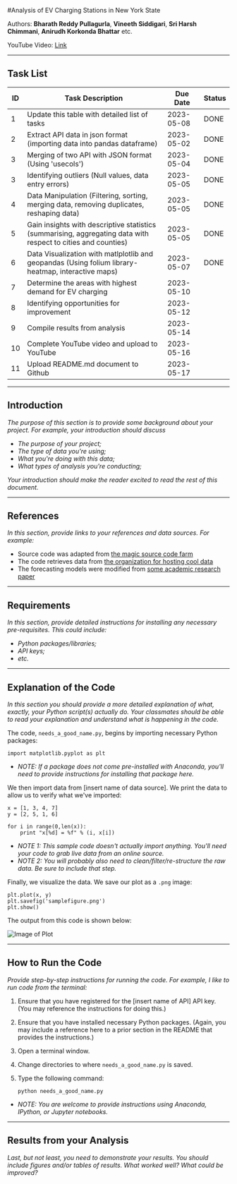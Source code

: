 #Analysis of EV Charging Stations in New York State

Authors:  **Bharath Reddy Pullagurla**, **Vineeth Siddigari**, **Sri Harsh Chimmani**, **Anirudh Korkonda Bhattar** etc.

YouTube Video:  [Link](http://your_link_goes_here)

---
## Task List

| ID | Task Description | Due Date | Status |
| --- | --- | --- | --- |
| 1 | Update this table with detailed list of tasks | 2023-05-08 | DONE |
| 2 | Extract API data in json format (importing data into pandas dataframe) | 2023-05-02 | DONE |
| 3 | Merging of two API with JSON format (Using 'usecols') | 2023-05-04 | DONE |
| 3 | Identifying outliers (Null values, data entry errors) | 2023-05-05 | DONE |
| 4 | Data Manipulation (Filtering, sorting, merging data, removing duplicates, reshaping data) | 2023-05-05 | DONE |
| 5 | Gain insights with descriptive statistics (summarising, aggregating data with respect to cities and counties) | 2023-05-05 | DONE |
| 6 | Data Visualization with matlplotlib and geopandas (Using folium library-heatmap, interactive maps) | 2023-05-07 | DONE |
| 7 | Determine the areas with highest demand for EV charging  | 2023-05-10 | |
| 8 | Identifying opportunities for improvement | 2023-05-12 | |
| 9 | Compile results from analysis | 2023-05-14 | |
| 10 | Complete YouTube video and upload to YouTube | 2023-05-16 | |
| 11 | Upload README.md document to Github | 2023-05-17 | |


--- 

## Introduction
*The purpose of this section is to provide some background about your project.  For example, your introduction should discuss*
- *The purpose of your project;*
- *The type of data you're using;*
- *What you're doing with this data;*
- *What types of analysis you're conducting;*

*Your introduction should make the reader excited to read the rest of this document.*

---

## References
*In this section, provide links to your references and data sources.  For example:*
- Source code was adapted from [the magic source code farm](http://www.amagicalnonexistentplace.com)
- The code retrieves data from [the organization for hosting cool data](http://www.anothermagicalnonexistentplace.com)
- The forecasting models were modified from [some academic research paper](http://www.linktotheacademicpaperyouused.com)

---

## Requirements
*In this section, provide detailed instructions for installing any necessary pre-requisites.  This could include:*
- *Python packages/libraries;*
- *API keys;*
- *etc.*

---

## Explanation of the Code
*In this section you should provide a more detailed explanation of what, exactly, your Python script(s) actually do.  Your classmates should be able to read your explanation and understand what is happening in the code.*

The code, `needs_a_good_name.py`, begins by importing necessary Python packages:
```
import matplotlib.pyplot as plt
```

- *NOTE:  If a package does not come pre-installed with Anaconda, you'll need to provide instructions for installing that package here.*

We then import data from [insert name of data source].  We print the data to allow us to verify what we've imported:
```
x = [1, 3, 4, 7]
y = [2, 5, 1, 6]

for i in range(0,len(x)):
	print "x[%d] = %f" % (i, x[i])		
```
- *NOTE 1:  This sample code doesn't actually import anything.  You'll need your code to grab live data from an online source.*  
- *NOTE 2:  You will probably also need to clean/filter/re-structure the raw data.  Be sure to include that step.*

Finally, we visualize the data.  We save our plot as a `.png` image:
```
plt.plot(x, y)
plt.savefig('samplefigure.png')	
plt.show()
```

The output from this code is shown below:

![Image of Plot](samplefigure.png)

---

## How to Run the Code
*Provide step-by-step instructions for running the code.  For example, I like to run code from the terminal:*
1. Ensure that you have registered for the [insert name of API] API key.  (You may reference the instructions for doing this.)

2. Ensure that you have installed necessary Python packages. (Again, you may include a reference here to a prior section in the README that provides the instructions.)


2. Open a terminal window.

2. Change directories to where `needs_a_good_name.py` is saved.

3. Type the following command:
	```
	python needs_a_good_name.py
	```

- *NOTE: You are welcome to provide instructions using Anaconda, IPython, or Jupyter notebooks.*

---

## Results from your Analysis
*Last, but not least, you need to demonstrate your results.  You should include figures and/or tables of results.  What worked well?  What could be improved?*
